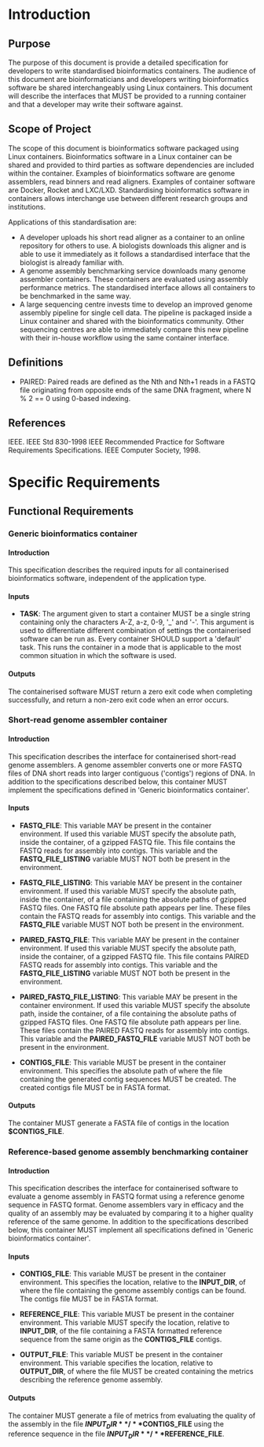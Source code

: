 # Introduction

## Purpose

The purpose of this document is provide a detailed specification for developers
to write standardised bioinformatics containers. The audience of this document
are bioinformaticians and developers writing bioinformatics software be shared
interchangeably using Linux containers. This document will describe the
interfaces that MUST be provided to a running container and that a developer
may write their software against.

## Scope of Project

The scope of this document is bioinformatics software packaged using Linux
containers. Bioinformatics software in a Linux container can be shared and
provided to third parties as software dependencies are included within the
container. Examples of bioinformatics software are genome assemblers, read
binners and read aligners. Examples of container software are Docker, Rocket
and LXC/LXD. Standardising bioinformatics software in containers allows
interchange use between different research groups and institutions.

Applications of this standardisation are:

  * A developer uploads his short read aligner as a container to an online
    repository for others to use. A biologists downloads this aligner and is
    able to use it immediately as it follows a standardised interface that the
    biologist is already familiar with.
  * A genome assembly benchmarking service downloads many genome assembler
    containers. These containers are evaluated using assembly performance
    metrics. The standardised interface allows all containers to be benchmarked
    in the same way.
  * A large sequencing centre invests time to develop an improved genome
    assembly pipeline for single cell data. The pipeline is packaged inside a
    Linux container and shared with the bioinformatics community. Other
    sequencing centres are able to immediately compare this new pipeline with
    their in-house workflow using the same container interface.

## Definitions

* PAIRED: Paired reads are defined as the Nth and Nth+1 reads in a FASTQ file
  originating from opposite ends of the same DNA fragment, where N % 2 == 0
  using 0-based indexing.

## References

IEEE. IEEE Std 830-1998 IEEE Recommended Practice for Software Requirements
Specifications. IEEE Computer Society, 1998.

# Specific Requirements

## Functional Requirements

### Generic bioinformatics container

#### Introduction

This specification describes the required inputs for all containerised
bioinformatics software, independent of the application type.

#### Inputs

* **TASK**: The argument given to start a container MUST be a single string
  containing only the characters A-Z, a-z, 0-9, '_' and '-'. This argument is
  used to differentiate different combination of settings the containerised
  software can be run as. Every container SHOULD support a 'default' task. This
  runs the container in a mode that is applicable to the most common situation
  in which the software is used.

#### Outputs

The containerised software MUST return a zero exit code when completing
successfully, and return a non-zero exit code when an error occurs.

### Short-read genome assembler container

#### Introduction

This specification describes the interface for containerised short-read genome
assemblers. A genome assembler converts one or more FASTQ files of DNA short
reads into larger contiguous ('contigs') regions of DNA. In addition to the
specifications described below, this container MUST implement the
specifications defined in 'Generic bioinformatics container'.

#### Inputs

* **FASTQ_FILE**: This variable MAY be present in the container environment. If
  used this variable MUST specify the absolute path, inside the container, of a
  gzipped FASTQ file. This file contains the FASTQ reads for assembly into
  contigs. This variable and the **FASTQ_FILE_LISTING** variable MUST NOT both
  be present in the environment.

* **FASTQ_FILE_LISTING**: This variable MAY be present in the container
  environment. If used this variable MUST specify the absolute path, inside the
  container, of a file containing the absolute paths of gzipped FASTQ files.
  One FASTQ file absolute path appears per line. These files contain the FASTQ
  reads for assembly into contigs. This variable and the **FASTQ_FILE**
  variable MUST NOT both be present in the environment.

* **PAIRED_FASTQ_FILE**: This variable MAY be present in the container
  environment. If used this variable MUST specify the absolute path, inside the
  container, of a gzipped FASTQ file. This file contains PAIRED FASTQ reads for
  assembly into contigs. This variable and the **FASTQ_FILE_LISTING** variable
  MUST NOT both be present in the environment.

* **PAIRED_FASTQ_FILE_LISTING**: This variable MAY be present in the container
  environment. If used this variable MUST specify the absolute path, inside the
  container, of a file containing the absolute paths of gzipped FASTQ files.
  One FASTQ file absolute path appears per line. These files contain the PAIRED
  FASTQ reads for assembly into contigs. This variable and the
  **PAIRED_FASTQ_FILE** variable MUST NOT both be present in the environment.

* **CONTIGS_FILE**: This variable MUST be present in the container environment.
  This specifies the absolute path of where the file containing the generated
  contig sequences MUST be created. The created contigs file MUST be in FASTA
  format.

#### Outputs

The container MUST generate a FASTA file of contigs in the location
**$CONTIGS_FILE**.

### Reference-based genome assembly benchmarking container

#### Introduction

This specification describes the interface for containerised software to
evaluate a genome assembly in FASTQ format using a reference genome sequence in
FASTQ format. Genome assemblers vary in efficacy and the quality of an assembly
may be evaluated by comparing it to a higher quality reference of the same
genome. In addition to the specifications described below, this container MUST
implement all specifications defined in 'Generic bioinformatics container'.

#### Inputs

* **CONTIGS_FILE**: This variable MUST be present in the container environment.
  This specifies the location, relative to the **INPUT_DIR**, of where the file
  containing the genome assembly contigs can be found. The contigs file MUST be
  in FASTA format.

* **REFERENCE_FILE**: This variable MUST be present in the container
  environment. This variable MUST specify the location, relative to
  **INPUT_DIR**, of the file containing a FASTA formatted reference sequence
  from the same origin as the **CONTIGS_FILE** contigs.

* **OUTPUT_FILE**: This variable MUST be present in the container environment.
  This variable specifies the location, relative to **OUTPUT_DIR**, of where
  the file MUST be created containing the metrics describing the reference
  genome assembly.

#### Outputs

The container MUST generate a file of metrics from evaluating the quality of
the assembly in the file **$INPUT_DIR**/**$CONTIGS_FILE** using the reference
sequence in the file **$INPUT_DIR**/**$REFERENCE_FILE**.
